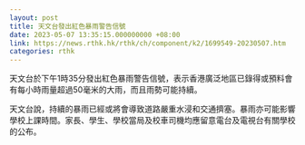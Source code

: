 ```yaml
---
layout: post
title: 天文台發出紅色暴雨警告信號
date: 2023-05-07 13:35:15.000000000 +08:00
link: https://news.rthk.hk/rthk/ch/component/k2/1699549-20230507.htm
categories: rthk
---
```


天文台於下午1時35分發出紅色暴雨警告信號，表示香港廣泛地區已錄得或預料會有每小時雨量超過50毫米的大雨，而且雨勢可能持續。

天文台說，持續的暴雨已經或將會導致道路嚴重水浸和交通擠塞。暴雨亦可能影響學校上課時間。家長、學生、學校當局及校車司機均應留意電台及電視台有關學校的公布。
